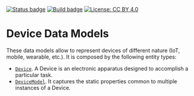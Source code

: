 [![Status badge](https://img.shields.io/badge/status-draft-red.svg)](RELEASE_NOTES)
[![Build badge](https://img.shields.io/travis/smart-data-models/dataModel.Device.svg "Travis build status")](https://travis-ci.org/smart-data-models/dataModel.Device/)
[![License: CC BY 4.0](https://img.shields.io/badge/License-CC%20BY%204.0-lightgrey.svg)](https://creativecommons.org/licenses/by/4.0/)
# Device Data Models

These data models allow to represent devices of different nature (IoT, mobile,
wearable, etc.). It is composed by the following entity types:

-   [`Device`](https://swagger.lab.fiware.org/?url=https://smart-data-models.github.io/dataModel.Device/Device/swagger.yaml). A Device is an electronic apparatus
    designed to accomplish a particular task.
-   [`DeviceModel`](https://swagger.lab.fiware.org/?url=https://smart-data-models.github.io/dataModel.Device/DeviceModel/swagger.yaml). It captures the static properties
    common to multiple instances of a Device.
